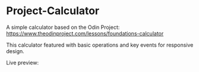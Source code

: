 # Project-Calculator

A simple calculator based on the Odin Project: https://www.theodinproject.com/lessons/foundations-calculator

This calculator featured with basic operations and key events for responsive design.

Live preview: 
